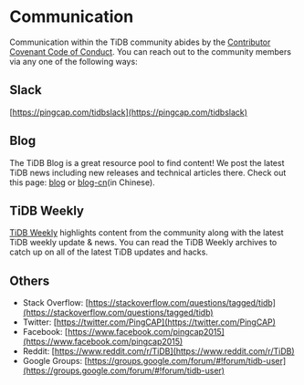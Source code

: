 # Communication

Communication within the TiDB community abides by the [Contributor Covenant
Code of Conduct](./CODE_OF_CONDUCT.md). You can reach out to the community
members via any one of the following ways:

## Slack

[https://pingcap.com/tidbslack](https://pingcap.com/tidbslack)

## Blog

The TiDB Blog is a great resource pool to find content! We post the latest TiDB
news including new releases and technical articles there. Check out this page:
[blog](https://pingcap.com/blog) or [blog-cn](https://pingcap.com/blog-cn)(in Chinese).

## TiDB Weekly

[TiDB Weekly](https://pingcap.com/weekly) highlights content from the community
along with the latest TiDB weekly update & news. You can read the TiDB Weekly
archives to catch up on all of the latest TiDB updates and hacks.

## Others

* Stack Overflow: [https://stackoverflow.com/questions/tagged/tidb](https://stackoverflow.com/questions/tagged/tidb)
* Twitter: [https://twitter.com/PingCAP](https://twitter.com/PingCAP)
* Facebook: [https://www.facebook.com/pingcap2015](https://www.facebook.com/pingcap2015)
* Reddit: [https://www.reddit.com/r/TiDB](https://www.reddit.com/r/TiDB)
* Google Groups: [https://groups.google.com/forum/#!forum/tidb-user](https://groups.google.com/forum/#!forum/tidb-user)
